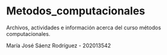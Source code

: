 # Metodos_computacionales
Archivos, actividades e información acerca del curso métodos computacionales.

María José Sáenz Rodríguez - 202013542
